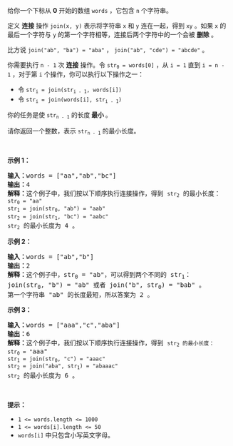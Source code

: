 <p>给你一个下标从 <strong>0</strong>&nbsp;开始的数组&nbsp;<code>words</code>&nbsp;，它包含 <code>n</code>&nbsp;个字符串。</p>

<p>定义 <strong>连接</strong>&nbsp;操作&nbsp;<code>join(x, y)</code>&nbsp;表示将字符串&nbsp;<code>x</code> 和&nbsp;<code>y</code>&nbsp;连在一起，得到&nbsp;<code>xy</code>&nbsp;。如果&nbsp;<code>x</code>&nbsp;的最后一个字符与&nbsp;<code>y</code>&nbsp;的第一个字符相等，连接后两个字符中的一个会被&nbsp;<strong>删除</strong>&nbsp;。</p>

<p>比方说&nbsp;<code>join("ab", "ba") = "aba"</code>&nbsp;，&nbsp;<code>join("ab", "cde") = "abcde"</code>&nbsp;。</p>

<p>你需要执行&nbsp;<code>n - 1</code>&nbsp;次&nbsp;<strong>连接</strong>&nbsp;操作。令&nbsp;<code>str<sub>0</sub> = words[0]</code>&nbsp;，从&nbsp;<code>i = 1</code> 直到&nbsp;<code>i = n - 1</code>&nbsp;，对于第&nbsp;<code>i</code>&nbsp;个操作，你可以执行以下操作之一：</p>

<ul>
	<li>令&nbsp;<code>str<sub>i</sub> = join(str<sub>i - 1</sub>, words[i])</code></li>
	<li>令&nbsp;<code>str<sub>i</sub> = join(words[i], str<sub>i - 1</sub>)</code></li>
</ul>

<p>你的任务是使&nbsp;<code>str<sub>n - 1</sub></code>&nbsp;的长度<strong>&nbsp;最小&nbsp;</strong>。</p>

<p>请你返回一个整数，表示&nbsp;<code>str<sub>n - 1</sub></code>&nbsp;的最小长度。</p>

<p>&nbsp;</p>

<p><strong>示例 1：</strong></p>

<pre>
<b>输入：</b>words = ["aa","ab","bc"]
<b>输出：</b>4
<strong>解释：</strong>这个例子中，我们按以下顺序执行连接操作，得到 <code>str<sub>2</sub></code> 的最小长度：
<code>str<sub>0</sub> = "aa"</code>
<code>str<sub>1</sub> = join(str<sub>0</sub>, "ab") = "aab"
</code><code>str<sub>2</sub> = join(str<sub>1</sub>, "bc") = "aabc"</code> 
<code>str<sub>2</sub></code> 的最小长度为 4 。</pre>

<p><strong>示例 2：</strong></p>

<pre>
<b>输入：</b>words = ["ab","b"]
<b>输出：</b>2
<b>解释：</b>这个例子中，str<sub>0</sub> = "ab"，可以得到两个不同的 str<sub>1</sub>：
join(str<sub>0</sub>, "b") = "ab" 或者 join("b", str<sub>0</sub>) = "bab" 。
第一个字符串 "ab" 的长度最短，所以答案为 2 。
</pre>

<p><strong>示例 3：</strong></p>

<pre>
<b>输入：</b>words = ["aaa","c","aba"]
<b>输出：</b>6
<b>解释：</b>这个例子中，我们按以下顺序执行连接操作，得到 <code>str<sub>2</sub>&nbsp;的最小长度：</code>
<code>str<sub>0</sub> = "</code>aaa"
<code>str<sub>1</sub> = join(str<sub>0</sub>, "c") = "aaac"</code>
<code>str<sub>2</sub> = join("aba", str<sub>1</sub>) = "abaaac"</code>
<code>str<sub>2</sub></code> 的最小长度为 6 。
</pre>

<p>&nbsp;</p>

<p><strong>提示：</strong></p>

<ul>
	<li><code>1 &lt;= words.length &lt;= 1000</code></li>
	<li><code>1 &lt;= words[i].length &lt;= 50</code></li>
	<li><code>words[i]</code>&nbsp;中只包含小写英文字母。</li>
</ul>
